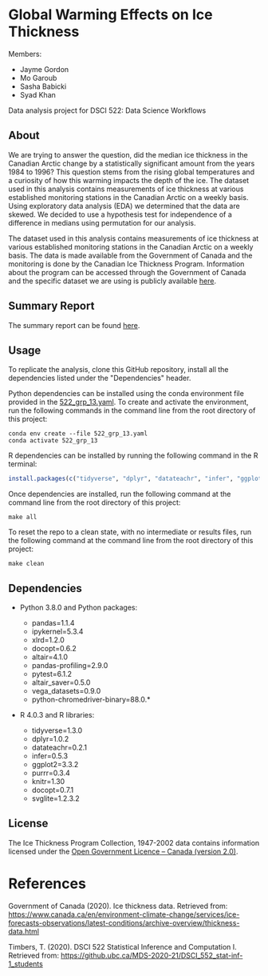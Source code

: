 # Global Warming Effects on Ice Thickness

Members:
- Jayme Gordon
- Mo Garoub 
- Sasha Babicki
- Syad Khan 

Data analysis project for DSCI 522: Data Science Workflows

## About

We are trying to answer the question, did the median ice thickness in the Canadian Arctic change by a statistically significant amount from the years 1984 to 1996? This question stems from the rising global temperatures and a curiosity of how this warming impacts the depth of the ice. The dataset used in this analysis contains measurements of ice thickness at various established monitoring stations in the Canadian Arctic on a weekly basis. Using exploratory data analysis (EDA) we determined that the data are skewed. We decided to use a hypothesis test for independence of a difference in medians using permutation for our analysis.

The dataset used in this analysis contains measurements of ice thickness at various  established monitoring stations in the Canadian Arctic on a weekly basis. The data is made available from the Government of Canada and the monitoring is done by the Canadian Ice Thickness Program. Information about the program can be accessed through the Government of Canada and the specific dataset we are using is publicly available [here](https://www.canada.ca/content/dam/eccc/migration/main/data/ice/products/ice-thickness-program-collection/ice-thickness-program-collection-1947-2002/original_program_data_20030304.xls).


## Summary Report

The summary report can be found [here](https://github.com/UBC-MDS/global_warming_effects_on_ice_thickness/blob/main/doc/global_warming_effects_on_ice_thickness.pdf). 


## Usage

To replicate the analysis, clone this GitHub repository, install all the dependencies listed under the "Dependencies" header. 

Python dependencies can be installed using the conda environment file provided in the [522_grp_13.yaml](https://github.com/UBC-MDS/global_warming_effects_on_ice_thickness/blob/main/522_grp_13.yaml). To create and activate the environment, run the following commands in the command line from the root directory of this project:

```shell
conda env create --file 522_grp_13.yaml
conda activate 522_grp_13
```

R dependencies can be installed by running the following command in the R terminal:

```r
install.packages(c("tidyverse", "dplyr", "datateachr", "infer", "ggplot2", "purrr", "knitr", "docopt", "svglite"))
``` 

Once dependencies are installed, run the following command at the command line from the root directory of this project:

```shell
make all
```

To reset the repo to a clean state, with no intermediate or results files, run the following command at the command line from the root directory of this project:

```shell
make clean
```

## Dependencies

  - Python 3.8.0 and Python packages:
      - pandas=1.1.4
      - ipykernel=5.3.4
      - xlrd=1.2.0
      - docopt=0.6.2
      - altair=4.1.0
      - pandas-profiling=2.9.0
      - pytest=6.1.2
      - altair_saver=0.5.0
      - vega_datasets=0.9.0 
      - python-chromedriver-binary=88.0.*
      
  - R 4.0.3 and R libraries:
      - tidyverse=1.3.0
      - dplyr=1.0.2
      - datateachr=0.2.1
      - infer=0.5.3
      - ggplot2=3.3.2
      - purrr=0.3.4
      - knitr=1.30
      - docopt=0.7.1
      - svglite=1.2.3.2

## License

The Ice Thickness Program Collection, 1947-2002 data contains information licensed under the [Open Government Licence – Canada (version 2.0)](https://open.canada.ca/en/open-government-licence-canada).

# References

Government of Canada (2020). Ice thickness data. Retrieved from: https://www.canada.ca/en/environment-climate-change/services/ice-forecasts-observations/latest-conditions/archive-overview/thickness-data.html 
  
Timbers, T. (2020). DSCI 522 Statistical Inference and Computation I. Retrieved from: https://github.ubc.ca/MDS-2020-21/DSCI_552_stat-inf-1_students

<div id="refs" class="references">

  <div id="ref-___">
 </div>

</div>
